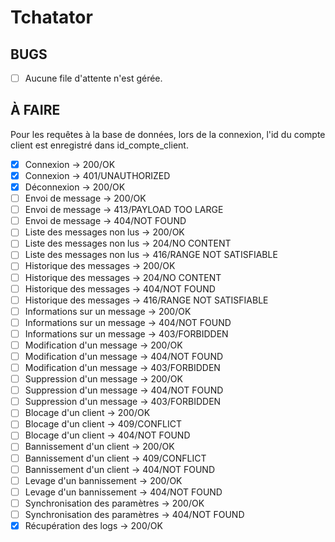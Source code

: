 # Tchatator

## BUGS

- [ ] Aucune file d'attente n'est gérée.

## À FAIRE

Pour les requêtes à la base de données, lors de la connexion, l'id du compte client est enregistré dans id_compte_client.

- [x] Connexion -> 200/OK
- [x] Connexion -> 401/UNAUTHORIZED
- [x] Déconnexion -> 200/OK
- [ ] Envoi de message -> 200/OK
- [ ] Envoi de message -> 413/PAYLOAD TOO LARGE
- [ ] Envoi de message -> 404/NOT FOUND
- [ ] Liste des messages non lus -> 200/OK
- [ ] Liste des messages non lus -> 204/NO CONTENT
- [ ] Liste des messages non lus -> 416/RANGE NOT SATISFIABLE
- [ ] Historique des messages -> 200/OK
- [ ] Historique des messages -> 204/NO CONTENT
- [ ] Historique des messages -> 404/NOT FOUND
- [ ] Historique des messages -> 416/RANGE NOT SATISFIABLE
- [ ] Informations sur un message -> 200/OK
- [ ] Informations sur un message -> 404/NOT FOUND
- [ ] Informations sur un message -> 403/FORBIDDEN
- [ ] Modification d'un message -> 200/OK
- [ ] Modification d'un message -> 404/NOT FOUND
- [ ] Modification d'un message -> 403/FORBIDDEN
- [ ] Suppression d'un message -> 200/OK
- [ ] Suppression d'un message -> 404/NOT FOUND
- [ ] Suppression d'un message -> 403/FORBIDDEN
- [ ] Blocage d'un client -> 200/OK
- [ ] Blocage d'un client -> 409/CONFLICT
- [ ] Blocage d'un client -> 404/NOT FOUND
- [ ] Bannissement d'un client -> 200/OK
- [ ] Bannissement d'un client -> 409/CONFLICT
- [ ] Bannissement d'un client -> 404/NOT FOUND
- [ ] Levage d'un bannissement -> 200/OK
- [ ] Levage d'un bannissement -> 404/NOT FOUND
- [ ] Synchronisation des paramètres -> 200/OK
- [ ] Synchronisation des paramètres -> 404/NOT FOUND
- [x] Récupération des logs -> 200/OK